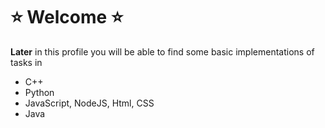 # ⭐ Welcome ⭐ 
**Later** in this profile you will be able to find some basic implementations of tasks in 
- C++
- Python
- JavaScript, NodeJS, Html, CSS
- Java 
